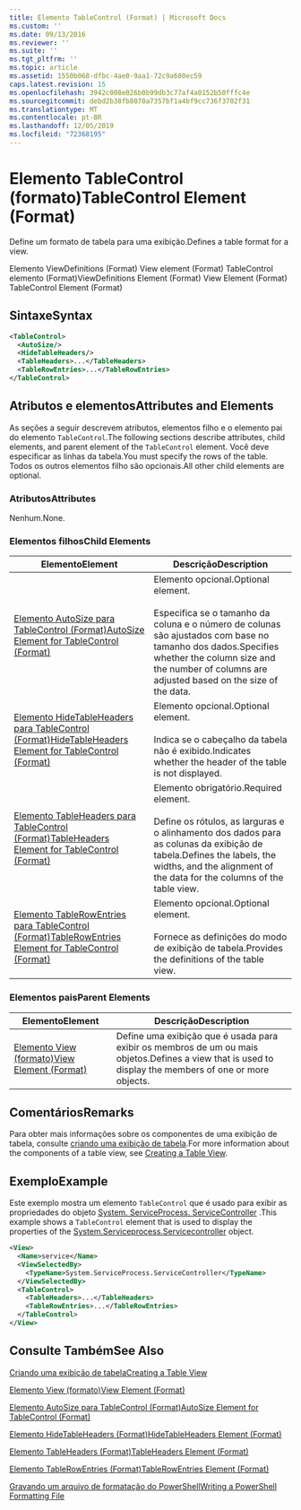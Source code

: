 ```yaml
---
title: Elemento TableControl (Format) | Microsoft Docs
ms.custom: ''
ms.date: 09/13/2016
ms.reviewer: ''
ms.suite: ''
ms.tgt_pltfrm: ''
ms.topic: article
ms.assetid: 1550b068-dfbc-4ae0-9aa1-72c9a680ec59
caps.latest.revision: 15
ms.openlocfilehash: 3942c008e026b0b99db3c77af4a0152b50fffc4e
ms.sourcegitcommit: debd2b38fb8070a7357bf1a4bf9cc736f3702f31
ms.translationtype: MT
ms.contentlocale: pt-BR
ms.lasthandoff: 12/05/2019
ms.locfileid: "72368195"
---
```

# <a name="tablecontrol-element-format"></a><span data-ttu-id="ad37c-102">Elemento TableControl (formato)</span><span class="sxs-lookup"><span data-stu-id="ad37c-102">TableControl Element (Format)</span></span>

<span data-ttu-id="ad37c-103">Define um formato de tabela para uma exibição.</span><span class="sxs-lookup"><span data-stu-id="ad37c-103">Defines a table format for a view.</span></span>

<span data-ttu-id="ad37c-104">Elemento ViewDefinitions (Format) View element (Format) TableControl elemento (Format)</span><span class="sxs-lookup"><span data-stu-id="ad37c-104">ViewDefinitions Element (Format) View Element (Format) TableControl Element (Format)</span></span>

## <a name="syntax"></a><span data-ttu-id="ad37c-105">Sintaxe</span><span class="sxs-lookup"><span data-stu-id="ad37c-105">Syntax</span></span>

```xml
<TableControl>
  <AutoSize/>
  <HideTableHeaders/>
  <TableHeaders>...</TableHeaders>
  <TableRowEntries>...</TableRowEntries>
</TableControl>

```

## <a name="attributes-and-elements"></a><span data-ttu-id="ad37c-106">Atributos e elementos</span><span class="sxs-lookup"><span data-stu-id="ad37c-106">Attributes and Elements</span></span>

<span data-ttu-id="ad37c-107">As seções a seguir descrevem atributos, elementos filho e o elemento pai do elemento `TableControl`.</span><span class="sxs-lookup"><span data-stu-id="ad37c-107">The following sections describe attributes, child elements, and parent element of the `TableControl` element.</span></span> <span data-ttu-id="ad37c-108">Você deve especificar as linhas da tabela.</span><span class="sxs-lookup"><span data-stu-id="ad37c-108">You must specify the rows of the table.</span></span> <span data-ttu-id="ad37c-109">Todos os outros elementos filho são opcionais.</span><span class="sxs-lookup"><span data-stu-id="ad37c-109">All other child elements are optional.</span></span>

### <a name="attributes"></a><span data-ttu-id="ad37c-110">Atributos</span><span class="sxs-lookup"><span data-stu-id="ad37c-110">Attributes</span></span>

<span data-ttu-id="ad37c-111">Nenhum.</span><span class="sxs-lookup"><span data-stu-id="ad37c-111">None.</span></span>

### <a name="child-elements"></a><span data-ttu-id="ad37c-112">Elementos filhos</span><span class="sxs-lookup"><span data-stu-id="ad37c-112">Child Elements</span></span>

|<span data-ttu-id="ad37c-113">Elemento</span><span class="sxs-lookup"><span data-stu-id="ad37c-113">Element</span></span>|<span data-ttu-id="ad37c-114">Descrição</span><span class="sxs-lookup"><span data-stu-id="ad37c-114">Description</span></span>|
|-------------|-----------------|
|[<span data-ttu-id="ad37c-115">Elemento AutoSize para TableControl (Format)</span><span class="sxs-lookup"><span data-stu-id="ad37c-115">AutoSize Element for TableControl (Format)</span></span>](./autosize-element-for-tablecontrol-format.md)|<span data-ttu-id="ad37c-116">Elemento opcional.</span><span class="sxs-lookup"><span data-stu-id="ad37c-116">Optional element.</span></span><br /><br /> <span data-ttu-id="ad37c-117">Especifica se o tamanho da coluna e o número de colunas são ajustados com base no tamanho dos dados.</span><span class="sxs-lookup"><span data-stu-id="ad37c-117">Specifies whether the column size and the number of columns are adjusted based on the size of the data.</span></span>|
|[<span data-ttu-id="ad37c-118">Elemento HideTableHeaders para TableControl (Format)</span><span class="sxs-lookup"><span data-stu-id="ad37c-118">HideTableHeaders Element for TableControl (Format)</span></span>](./hidetableheaders-element-format.md)|<span data-ttu-id="ad37c-119">Elemento opcional.</span><span class="sxs-lookup"><span data-stu-id="ad37c-119">Optional element.</span></span><br /><br /> <span data-ttu-id="ad37c-120">Indica se o cabeçalho da tabela não é exibido.</span><span class="sxs-lookup"><span data-stu-id="ad37c-120">Indicates whether the header of the table is not displayed.</span></span>|
|[<span data-ttu-id="ad37c-121">Elemento TableHeaders para TableControl (Format)</span><span class="sxs-lookup"><span data-stu-id="ad37c-121">TableHeaders Element for TableControl (Format)</span></span>](./tableheaders-element-format.md)|<span data-ttu-id="ad37c-122">Elemento obrigatório.</span><span class="sxs-lookup"><span data-stu-id="ad37c-122">Required element.</span></span><br /><br /> <span data-ttu-id="ad37c-123">Define os rótulos, as larguras e o alinhamento dos dados para as colunas da exibição de tabela.</span><span class="sxs-lookup"><span data-stu-id="ad37c-123">Defines the labels, the widths, and the alignment of the data for the columns of the table view.</span></span>|
|[<span data-ttu-id="ad37c-124">Elemento TableRowEntries para TableControl (Format)</span><span class="sxs-lookup"><span data-stu-id="ad37c-124">TableRowEntries Element for TableControl (Format)</span></span>](./tablerowentries-element-for-tablecontrol-format.md)|<span data-ttu-id="ad37c-125">Elemento opcional.</span><span class="sxs-lookup"><span data-stu-id="ad37c-125">Optional element.</span></span><br /><br /> <span data-ttu-id="ad37c-126">Fornece as definições do modo de exibição de tabela.</span><span class="sxs-lookup"><span data-stu-id="ad37c-126">Provides the definitions of the table view.</span></span>|

### <a name="parent-elements"></a><span data-ttu-id="ad37c-127">Elementos pais</span><span class="sxs-lookup"><span data-stu-id="ad37c-127">Parent Elements</span></span>

|<span data-ttu-id="ad37c-128">Elemento</span><span class="sxs-lookup"><span data-stu-id="ad37c-128">Element</span></span>|<span data-ttu-id="ad37c-129">Descrição</span><span class="sxs-lookup"><span data-stu-id="ad37c-129">Description</span></span>|
|-------------|-----------------|
|[<span data-ttu-id="ad37c-130">Elemento View (formato)</span><span class="sxs-lookup"><span data-stu-id="ad37c-130">View Element (Format)</span></span>](./view-element-format.md)|<span data-ttu-id="ad37c-131">Define uma exibição que é usada para exibir os membros de um ou mais objetos.</span><span class="sxs-lookup"><span data-stu-id="ad37c-131">Defines a view that is used to display the members of one or more objects.</span></span>|

## <a name="remarks"></a><span data-ttu-id="ad37c-132">Comentários</span><span class="sxs-lookup"><span data-stu-id="ad37c-132">Remarks</span></span>

<span data-ttu-id="ad37c-133">Para obter mais informações sobre os componentes de uma exibição de tabela, consulte [criando uma exibição de tabela](./creating-a-table-view.md).</span><span class="sxs-lookup"><span data-stu-id="ad37c-133">For more information about the components of a table view, see [Creating a Table View](./creating-a-table-view.md).</span></span>

## <a name="example"></a><span data-ttu-id="ad37c-134">Exemplo</span><span class="sxs-lookup"><span data-stu-id="ad37c-134">Example</span></span>

<span data-ttu-id="ad37c-135">Este exemplo mostra um elemento `TableControl` que é usado para exibir as propriedades do objeto [System. ServiceProcess. ServiceController](/dotnet/api/System.ServiceProcess.ServiceController) .</span><span class="sxs-lookup"><span data-stu-id="ad37c-135">This example shows a `TableControl` element that is used to display the properties of the [System.Serviceprocess.Servicecontroller](/dotnet/api/System.ServiceProcess.ServiceController) object.</span></span>

```xml
<View>
  <Name>service</Name>
  <ViewSelectedBy>
    <TypeName>System.ServiceProcess.ServiceController</TypeName>
  </ViewSelectedBy>
  <TableControl>
    <TableHeaders>...</TableHeaders>
    <TableRowEntries>...</TableRowEntries>
  </TableControl>
</View>

```

## <a name="see-also"></a><span data-ttu-id="ad37c-136">Consulte Também</span><span class="sxs-lookup"><span data-stu-id="ad37c-136">See Also</span></span>

[<span data-ttu-id="ad37c-137">Criando uma exibição de tabela</span><span class="sxs-lookup"><span data-stu-id="ad37c-137">Creating a Table View</span></span>](./creating-a-table-view.md)

[<span data-ttu-id="ad37c-138">Elemento View (formato)</span><span class="sxs-lookup"><span data-stu-id="ad37c-138">View Element (Format)</span></span>](./view-element-format.md)

[<span data-ttu-id="ad37c-139">Elemento AutoSize para TableControl (Format)</span><span class="sxs-lookup"><span data-stu-id="ad37c-139">AutoSize Element for TableControl (Format)</span></span>](./autosize-element-for-tablecontrol-format.md)

[<span data-ttu-id="ad37c-140">Elemento HideTableHeaders (Format)</span><span class="sxs-lookup"><span data-stu-id="ad37c-140">HideTableHeaders Element (Format)</span></span>](./hidetableheaders-element-format.md)

[<span data-ttu-id="ad37c-141">Elemento TableHeaders (Format)</span><span class="sxs-lookup"><span data-stu-id="ad37c-141">TableHeaders Element (Format)</span></span>](./tableheaders-element-format.md)

[<span data-ttu-id="ad37c-142">Elemento TableRowEntries (Format)</span><span class="sxs-lookup"><span data-stu-id="ad37c-142">TableRowEntries Element (Format)</span></span>](./tablerowentries-element-for-tablecontrol-format.md)

[<span data-ttu-id="ad37c-143">Gravando um arquivo de formatação do PowerShell</span><span class="sxs-lookup"><span data-stu-id="ad37c-143">Writing a PowerShell Formatting File</span></span>](./writing-a-powershell-formatting-file.md)
